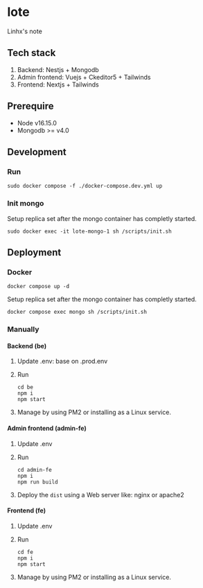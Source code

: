 # lote

Linhx's note

## Tech stack

1. Backend: Nestjs + Mongodb
2. Admin frontend: Vuejs + Ckeditor5 + Tailwinds
3. Frontend: Nextjs + Tailwinds

## Prerequire

- Node v16.15.0
- Mongodb >= v4.0

## Development

### Run

```shell
sudo docker compose -f ./docker-compose.dev.yml up
```

### Init mongo

Setup replica set after the mongo container has completly started.

```shell
sudo docker exec -it lote-mongo-1 sh /scripts/init.sh
```

## Deployment

### Docker

```shell
docker compose up -d
```

Setup replica set after the mongo container has completly started.

```shell
docker compose exec mongo sh /scripts/init.sh
```

### Manually

#### Backend (be)

1. Update .env: base on .prod.env

2. Run

    ```shell
    cd be
    npm i
    npm start
    ```

3. Manage by using PM2 or installing as a Linux service.

#### Admin frontend (admin-fe)

1. Update .env

2. Run

    ```shell
    cd admin-fe
    npm i
    npm run build
    ```

3. Deploy the `dist` using a Web server like: nginx or apache2

#### Frontend (fe)

1. Update .env

2. Run

    ```shell
    cd fe
    npm i
    npm start
    ```

3. Manage by using PM2 or installing as a Linux service.
